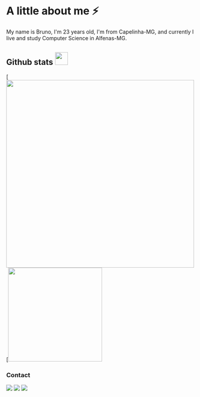 # A little about me ⚡
My name is Bruno, I'm 23 years old, I'm from Capelinha-MG, and currently I live and study Computer Science in Alfenas-MG.

## Github stats  <img src="https://creazilla-store.fra1.digitaloceanspaces.com/icons/7914417/github-icon-md.png" style="top: width: 34px; height: 34px;" />
[<img src="https://github-readme-stats.vercel.app/api?username=brunomartins009&show_icons=true&theme=radical&show_icons=true" style="width: 500px;"/> [<img src="https://github-readme-stats.vercel.app/api/top-langs/?username=brunomartins009&theme=radical" style="width: 250px;"/>

### Contact
[<img src="https://img.shields.io/badge/twitter-%231DA1F2.svg?&style=for-the-badge&logo=twitter&logoColor=white" />](https://twitter.com/brunomartins009) [<img src = "https://img.shields.io/badge/instagram-%23E4405F.svg?&style=for-the-badge&logo=instagram&logoColor=white">](https://www.instagram.com/brunomartins009/) [<img src = "https://img.shields.io/badge/Gmail-D14836?style=for-the-badge&logo=gmail&logoColor=white"/>](mailto:martinscordeiro009@gmail.com)
